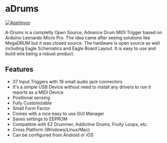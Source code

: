 # aDrums
[![AppVeyor](https://img.shields.io/appveyor/ci/gruntjs/grunt.svg)]()

A-Drums is a completly Open Source, Advance Drum MIDI Trigger based on Arduino Leonardo Micro Pro. The idea came after seeing solutions like MegaDRUM but it was closed source. The hardware is open source as well including Eagle Schematics and Eagle Board Layout. It is easy to use and build wile being a robust product.

## Features
* 37 Input Triggers with 18 small audio jack connectors
* It's a simple USB Device without need to install any drivers to run it reports as a MIDI Device
* Positional sensing
* Fully Customizable
* Small Form Factor
* Comes with a nice easy to use GUI Manager
* Saves settings to EEPROM
* Compatible with EZ Drummer, Addictive Drums, Fruity Loops, etc.
* Cross Platform (Windows/Linux/Mac)
* Can be configured from Android or iOS
